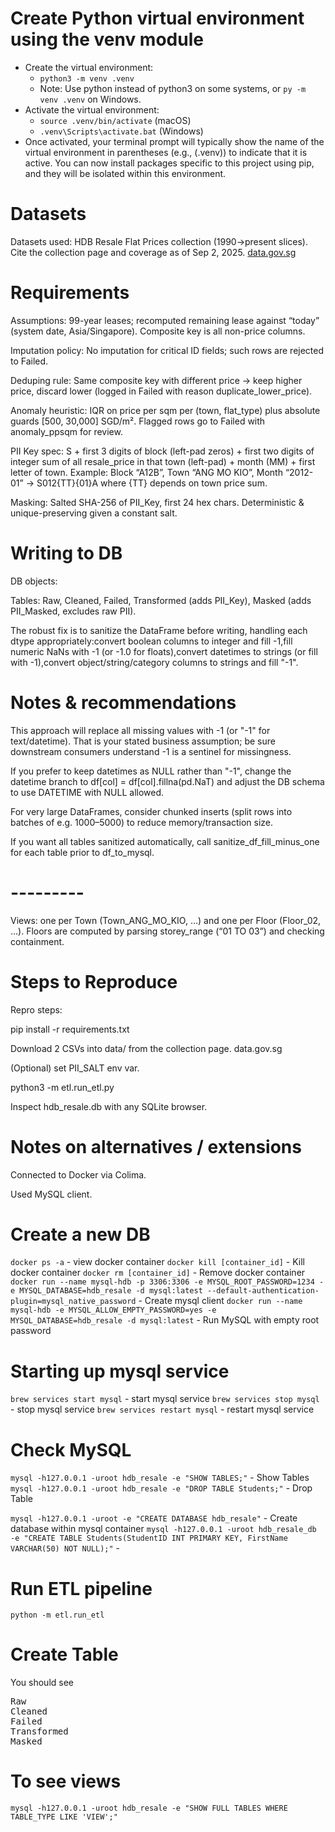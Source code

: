 # Create Python virtual environment using the venv module

- Create the virtual environment:
  - `python3 -m venv .venv`
  - Note: Use python instead of python3 on some systems, or `py -m venv .venv` on Windows.
- Activate the virtual environment:
  - `source .venv/bin/activate` (macOS)
  - `.venv\Scripts\activate.bat` (Windows)
- Once activated, your terminal prompt will typically show the name of the virtual environment in parentheses (e.g., (.venv)) to indicate that it is active. You can now install packages specific to this project using pip, and they will be isolated within this environment.

# Datasets

Datasets used: HDB Resale Flat Prices collection (1990→present slices). Cite the collection page and coverage as of Sep 2, 2025.
[data.gov.sg](https://data.gov.sg/collections/189/view)

# Requirements

Assumptions: 99-year leases; recomputed remaining lease against “today” (system date, Asia/Singapore). Composite key is all non-price columns.

Imputation policy: No imputation for critical ID fields; such rows are rejected to Failed.

Deduping rule: Same composite key with different price → keep higher price, discard lower (logged in Failed with reason duplicate_lower_price).

Anomaly heuristic: IQR on price per sqm per (town, flat_type) plus absolute guards [500, 30,000] SGD/m². Flagged rows go to Failed with anomaly_ppsqm for review.

PII Key spec:
S + first 3 digits of block (left-pad zeros) + first two digits of integer sum of all resale_price in that town (left-pad) + month (MM) + first letter of town.
Example: Block “A12B”, Town “ANG MO KIO”, Month “2012-01” → S012{TT}{01}A where {TT} depends on town price sum.

Masking: Salted SHA-256 of PII_Key, first 24 hex chars. Deterministic & unique-preserving given a constant salt.

# Writing to DB

DB objects:

Tables: Raw, Cleaned, Failed, Transformed (adds PII_Key), Masked (adds PII_Masked, excludes raw PII).

The robust fix is to sanitize the DataFrame before writing, handling each dtype appropriately:convert boolean columns to integer and fill -1,fill numeric NaNs with -1 (or -1.0 for floats),convert datetimes to strings (or fill with -1),convert object/string/category columns to strings and fill "-1".

# Notes & recommendations

This approach will replace all missing values with -1 (or "-1" for text/datetime). That is your stated business assumption; be sure downstream consumers understand -1 is a sentinel for missingness.

If you prefer to keep datetimes as NULL rather than "-1", change the datetime branch to df[col] = df[col].fillna(pd.NaT) and adjust the DB schema to use DATETIME with NULL allowed.

For very large DataFrames, consider chunked inserts (split rows into batches of e.g. 1000–5000) to reduce memory/transaction size.

If you want all tables sanitized automatically, call sanitize_df_fill_minus_one for each table prior to df_to_mysql.

# ---------

Views: one per Town (Town_ANG_MO_KIO, …) and one per Floor (Floor_02, …). Floors are computed by parsing storey_range (“01 TO 03”) and checking containment.

# Steps to Reproduce

Repro steps:

pip install -r requirements.txt

Download 2 CSVs into data/ from the collection page.
data.gov.sg

(Optional) set PII_SALT env var.

python3 -m etl.run_etl.py

Inspect hdb_resale.db with any SQLite browser.

# Notes on alternatives / extensions

Connected to Docker via Colima.

Used MySQL client.

# Create a new DB

`docker ps -a` - view docker container
`docker kill [container_id]` - Kill docker container
`docker rm [container_id]` - Remove docker container
`docker run --name mysql-hdb -p 3306:3306 -e MYSQL_ROOT_PASSWORD=1234 -e MYSQL_DATABASE=hdb_resale -d mysql:latest --default-authentication-plugin=mysql_native_password` - Create mysql client
`docker run --name mysql-hdb -e MYSQL_ALLOW_EMPTY_PASSWORD=yes -e MYSQL_DATABASE=hdb_resale -d mysql:latest` - Run MySQL with empty root password

# Starting up mysql service

`brew services start mysql` - start mysql service
`brew services stop mysql` - stop mysql service
`brew services restart mysql` - restart mysql service

# Check MySQL

`mysql -h127.0.0.1 -uroot hdb_resale -e "SHOW TABLES;"` - Show Tables
`mysql -h127.0.0.1 -uroot hdb_resale -e "DROP TABLE Students;"` - Drop Table

`mysql -h127.0.0.1 -uroot -e "CREATE DATABASE hdb_resale"` - Create database within mysql container
`mysql -h127.0.0.1 -uroot hdb_resale_db -e "CREATE TABLE Students(StudentID INT PRIMARY KEY, FirstName VARCHAR(50) NOT NULL);"` -

# Run ETL pipeline

`python -m etl.run_etl`

# Create Table

You should see

<pre>
Raw
Cleaned
Failed
Transformed
Masked
</pre>

# To see views

`mysql -h127.0.0.1 -uroot hdb_resale -e "SHOW FULL TABLES WHERE TABLE_TYPE LIKE 'VIEW';"`

